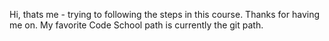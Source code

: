 Hi, thats me - trying to following the steps in this course.
Thanks for having me on.
My favorite Code School path is currently the git path.
